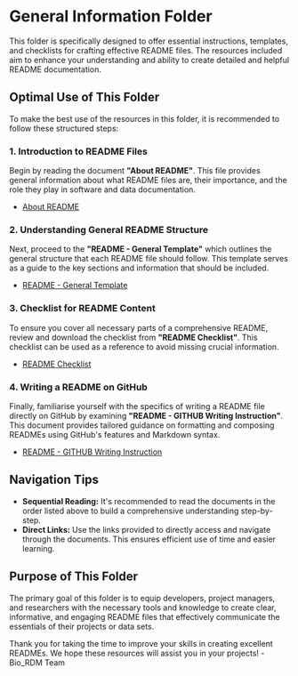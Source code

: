 # General Information Folder

This folder is specifically designed to offer essential instructions, templates, and checklists for crafting effective README files. 
The resources included aim to enhance your understanding and ability to create detailed and helpful README documentation.

## Optimal Use of This Folder

To make the best use of the resources in this folder, it is recommended to follow these structured steps:

### 1. Introduction to README Files
Begin by reading the document **"About README"**. This file provides general information about what README files are, their importance, and the role they play in software and data documentation.
- [About README](https://github.com/circadianmentalhealth/circadian-data-standards/blob/main/README-Templates/1-%20General%20Information%20%26%20Instruction/About%20README.md)

### 2. Understanding General README Structure
Next, proceed to the **"README - General Template"** which outlines the general structure that each README file should follow. This template serves as a guide to the key sections and information that should be included.
- [README - General Template](https://github.com/circadianmentalhealth/circadian-data-standards/blob/main/README-Templates/1-%20General%20Information%20%26%20Instruction/README%20-%20General%20Template.md)

### 3. Checklist for README Content
To ensure you cover all necessary parts of a comprehensive README, review and download the checklist from **"README Checklist"**. This checklist can be used as a reference to avoid missing crucial information.
- [README Checklist](https://github.com/circadianmentalhealth/circadian-data-standards/blob/main/README-Templates/1-%20General%20Information%20%26%20Instruction/README%20Checklist.png)

### 4. Writing a README on GitHub
Finally, familiarise yourself with the specifics of writing a README file directly on GitHub by examining **"README - GITHUB Writing Instruction"**. This document provides tailored guidance on formatting and composing READMEs using GitHub's features and Markdown syntax.
- [README - GITHUB Writing Instruction](https://github.com/circadianmentalhealth/circadian-data-standards/blob/main/README-Templates/1-%20General%20Information%20%26%20Instruction/README%20-%20Github%20Writing%20Instruction.md)

## Navigation Tips

- **Sequential Reading:** It's recommended to read the documents in the order listed above to build a comprehensive understanding step-by-step.
- **Direct Links:** Use the links provided to directly access and navigate through the documents. This ensures efficient use of time and easier learning.

## Purpose of This Folder

The primary goal of this folder is to equip developers, project managers, and researchers with the necessary tools and knowledge to create clear, informative, and engaging README files that effectively communicate the essentials of their projects or data sets.

Thank you for taking the time to improve your skills in creating excellent READMEs. We hope these resources will assist you in your projects! -Bio_RDM Team
